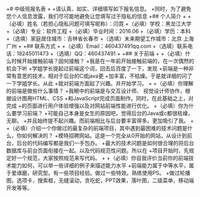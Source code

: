 +# 中级班报名表
+
+请认真、如实、详细填写如下报名信息。
+同时，为了避免您个人信息泄露，我们尽可能地避免让您填写过于隐私的信息
+## 个人简介
+
+（必填）姓名（若担心隐私问题可填写昵称）：闫霓
+（必填）学校：黑龙江大学
+（必填）专业：软件工程
+（必填）毕业时间：2016.06
+（必填）学历：本科
+（选填）家庭居住城市：吉林省长春市
+（选填）未来期望工作城市：北京 上海 广州
+
+## 联系方式
+
+（必填）Email：460437491qq.com
+（选填）联系电话：18245011473
+（选填）QQ：460437491
+
+## 关于前端
+
+（必填）什么时候开始接触前端？因何接触？
+我是在一年前开始接触前端的，在一次偶然的机会下听
+学姐学长提起过前端这个词，回去后百度了一下，发现
+前端是一种非常有意思的技术，相对于后台的C或java更
+加丰富，不枯燥。于是就详细的问了一下学姐学长。从此
+就对前端方面起了兴趣。并开始学习。
+
+（必填）你理解的前端是做些什么事情？
+我眼中的前端是与交互设计师、 视觉设计师协作，根据设计图用HTML、CSS
+和JavaScript完成页面制作。同时，在此基础之上，对完成
+的页面进行用户体验增强以及对网站前端性能进行优化。
+（必填）你为什么要学习前端？
+可能自己本身是女生的原因吧，觉得后台的Java或c都很枯燥，无聊。
+并且始终提不起兴趣。而前端相比与后台要丰富得多。更加吸引了我。
+
+（必填）介绍一个你做过的最复杂的前端项目，其中遇到最困难的技术问题是什么，你如何解决的？
+模特招聘网站。这是一个完全从0开始的网站，从设计到前台，后台的代码编写都是我们一手包办。
+最大的技术问题是如何很合理的将后台数据库与前台页面衔接在一起。以及代码规范性问题。所以在
+项目开始时，先规定好一个规范，大家按照规范来写代码。
+
+（必填）你自我评价当前你的前端技术能力如何，可以举一些详细的例子来描述能力水平
+前端能力属于中等水平，属于爱琢磨，研究型。有一些项目经验。做过一些特效。熟练使用PS。
+做过轮播图，选项卡，搜索框，无缝滚动，贪吃蛇，PPT效果，落叶图，二级菜单，移动端开发等等。
